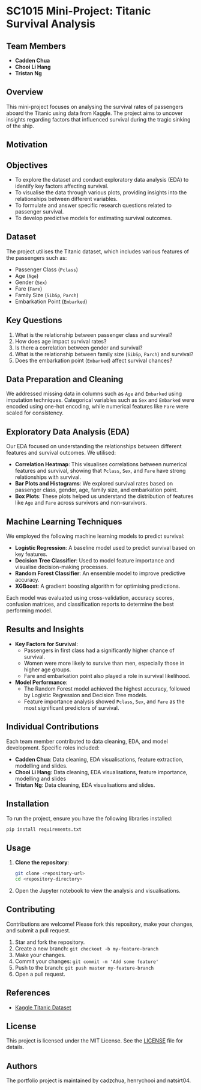# SC1015 Mini-Project: Titanic Survival Analysis

## Team Members

- **Cadden Chua**
- **Chooi Li Hang**
- **Tristan Ng**

## Overview

This mini-project focuses on analysing the survival rates of passengers aboard the Titanic using data from Kaggle. The project aims to uncover insights regarding factors that influenced survival during the tragic sinking of the ship.

## Motivation

## Objectives

- To explore the dataset and conduct exploratory data analysis (EDA) to identify key factors affecting survival.
- To visualise the data through various plots, providing insights into the relationships between different variables.
- To formulate and answer specific research questions related to passenger survival.
- To develop predictive models for estimating survival outcomes.

## Dataset

The project utilises the Titanic dataset, which includes various features of the passengers such as:

- Passenger Class (`Pclass`)
- Age (`Age`)
- Gender (`Sex`)
- Fare (`Fare`)
- Family Size (`SibSp`, `Parch`)
- Embarkation Point (`Embarked`)

## Key Questions

1. What is the relationship between passenger class and survival?
2. How does age impact survival rates?
3. Is there a correlation between gender and survival?
4. What is the relationship between family size (`SibSp`, `Parch`) and survival?
5. Does the embarkation point (`Embarked`) affect survival chances?

## Data Preparation and Cleaning

We addressed missing data in columns such as `Age` and `Embarked` using imputation techniques. Categorical variables such as `Sex` and `Embarked` were encoded using one-hot encoding, while numerical features like `Fare` were scaled for consistency.

## Exploratory Data Analysis (EDA)

Our EDA focused on understanding the relationships between different features and survival outcomes. We utilised:

- **Correlation Heatmap**: This visualises correlations between numerical features and survival, showing that `Pclass`, `Sex`, and `Fare` have strong relationships with survival.
- **Bar Plots and Histograms**: We explored survival rates based on passenger class, gender, age, family size, and embarkation point.
- **Box Plots**: These plots helped us understand the distribution of features like `Age` and `Fare` across survivors and non-survivors.

## Machine Learning Techniques

We employed the following machine learning models to predict survival:

- **Logistic Regression**: A baseline model used to predict survival based on key features.
- **Decision Tree Classifier**: Used to model feature importance and visualise decision-making processes.
- **Random Forest Classifier**: An ensemble model to improve predictive accuracy.
- **XGBoost**: A gradient boosting algorithm for optimising predictions.

Each model was evaluated using cross-validation, accuracy scores, confusion matrices, and classification reports to determine the best performing model.

## Results and Insights

- **Key Factors for Survival**:
  - Passengers in first class had a significantly higher chance of survival.
  - Women were more likely to survive than men, especially those in higher age groups.
  - Fare and embarkation point also played a role in survival likelihood.
- **Model Performance**:
  - The Random Forest model achieved the highest accuracy, followed by Logistic Regression and Decision Tree models.
  - Feature importance analysis showed `Pclass`, `Sex`, and `Fare` as the most significant predictors of survival.

## Individual Contributions

Each team member contributed to data cleaning, EDA, and model development. Specific roles included:

- **Cadden Chua**: Data cleaning, EDA visualisations, feature extraction, modelling and slides.
- **Chooi Li Hang**: Data cleaning, EDA visualisations, feature importance, modelling and slides
- **Tristan Ng**: Data cleaning, EDA visualisations and slides.

## Installation

To run the project, ensure you have the following libraries installed:

```bash
pip install requirements.txt
```

## Usage

1. **Clone the repository**:
   ```bash
   git clone <repository-url>
   cd <repository-directory>
   ```
2. Open the Jupyter notebook to view the analysis and visualisations.

## Contributing

Contributions are welcome! Please fork this repository, make your changes, and submit a pull request.

1. Star and fork the repository.
2. Create a new branch: `git checkout -b my-feature-branch`
3. Make your changes.
4. Commit your changes: `git commit -m 'Add some feature'`
5. Push to the branch: `git push master my-feature-branch`
6. Open a pull request.

## References

- [Kaggle Titanic Dataset](https://www.kaggle.com/c/titanic)

## License

This project is licensed under the MIT License. See the [LICENSE](LICENSE) file for details.

## Authors

The portfolio project is maintained by cadzchua, henrychooi and natsirt04.
